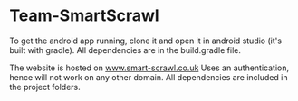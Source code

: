 # Team-SmartScrawl

To get the android app running, clone it and open it in android studio (it's built with gradle). All dependencies are in the build.gradle file.


The website is hosted on www.smart-scrawl.co.uk Uses an authentication, hence will not work on any other domain. All dependencies are included in the project folders.
